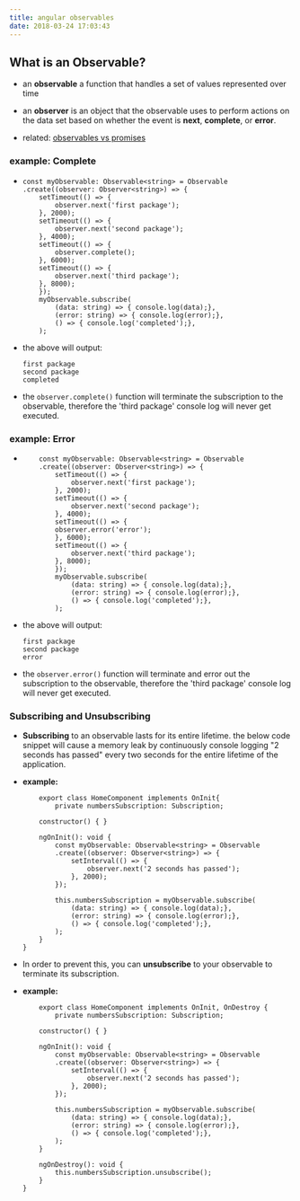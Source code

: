 ```yaml
---
title: angular observables
date: 2018-03-24 17:03:43
---
```


## What is an Observable?
- an **observable** a function that handles a set of values represented over time
- an **observer** is an object that the observable uses to perform actions on the data set based on whether the event is **next**, **complete**, or **error**.

- related: [observables vs promises](promises-observables) 

### **example: Complete**
* 
    ```
    const myObservable: Observable<string> = Observable
    .create((observer: Observer<string>) => {
        setTimeout(() => {
            observer.next('first package');
        }, 2000);
        setTimeout(() => {
            observer.next('second package');
        }, 4000);
        setTimeout(() => {
            observer.complete();
        }, 6000);
        setTimeout(() => {
            observer.next('third package');
        }, 8000);
        });
        myObservable.subscribe(
            (data: string) => { console.log(data);},
            (error: string) => { console.log(error);},
            () => { console.log('completed');},
        );
    ```

* the above will output:

    ```
    first package
    second package
    completed
 
    ```
* the `observer.complete()` function will terminate the subscription to the observable, therefore the 'third package' console log will never get executed. 

### **example: Error**
* 
    ```
        const myObservable: Observable<string> = Observable
        .create((observer: Observer<string>) => {
            setTimeout(() => {
                observer.next('first package');
            }, 2000);
            setTimeout(() => {
                observer.next('second package');
            }, 4000);
            setTimeout(() => {
            observer.error('error');
            }, 6000);
            setTimeout(() => {
                observer.next('third package');
            }, 8000);
            });
            myObservable.subscribe(
                (data: string) => { console.log(data);},
                (error: string) => { console.log(error);},
                () => { console.log('completed');},
            );
    ```

* the above will output:

    ```
    first package
    second package
    error
    ```
* the `observer.error()` function will terminate and error out the subscription to the observable, therefore the 'third package' console log will never get executed.


### Subscribing and Unsubscribing
* **Subscribing** to an observable lasts for its entire lifetime. the below code snippet will cause a memory leak by continuously console logging "2 seconds has passed" every two seconds for the entire lifetime of the application.
* **example:**

    ```
        export class HomeComponent implements OnInit{
            private numbersSubscription: Subscription;

        constructor() { }

        ngOnInit(): void {
            const myObservable: Observable<string> = Observable
            .create((observer: Observer<string>) => {
                setInterval(() => {
                    observer.next('2 seconds has passed');
                }, 2000);
            });

            this.numbersSubscription = myObservable.subscribe(
                (data: string) => { console.log(data);},
                (error: string) => { console.log(error);},
                () => { console.log('completed');},
            );
        }
    }
    ```

* In order to prevent this, you can **unsubscribe** to your observable to terminate its subscription.
* **example:**

    ```
        export class HomeComponent implements OnInit, OnDestroy {
            private numbersSubscription: Subscription;

        constructor() { }

        ngOnInit(): void {
            const myObservable: Observable<string> = Observable
            .create((observer: Observer<string>) => {
                setInterval(() => {
                    observer.next('2 seconds has passed');
                }, 2000);
            });

            this.numbersSubscription = myObservable.subscribe(
                (data: string) => { console.log(data);},
                (error: string) => { console.log(error);},
                () => { console.log('completed');},
            );
        }

        ngOnDestroy(): void {
            this.numbersSubscription.unsubscribe();
        }
    }
    ```